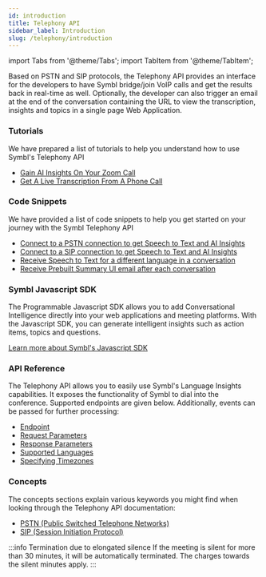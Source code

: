 ```yaml
---
id: introduction
title: Telephony API
sidebar_label: Introduction
slug: /telephony/introduction
---
```

import Tabs from '@theme/Tabs';
import TabItem from '@theme/TabItem';

Based on PSTN and SIP protocols, the Telephony API provides an interface for the developers to have Symbl bridge/join VoIP calls and get the results back in real-time as well. Optionally, the developer can also trigger an email at the end of the conversation containing the URL to view the transcription, insights and topics in a single page Web Application.

### Tutorials

We have prepared a list of tutorials to help you understand how to use Symbl's Telephony API

* [Gain AI Insights On Your Zoom Call](/docs/telephony/tutorials/connect-to-zoom)
* [Get A Live Transcription From A Phone Call](/docs/telephony/tutorials/connect-to-phone-call)


### Code Snippets

We have provided a list of code snippets to help you get started on your journey with the Symbl Telephony API

* [Connect to a PSTN connection to get Speech to Text and AI Insights](/docs/telephony/code-snippets/connect-to-pstn)
* [Connect to a SIP connection to get Speech to Text and AI Insights](/docs/telephony/code-snippets/connect-to-sip)
* [Receive Speech to Text for a different language in a conversation](/docs/telephony/code-snippets/receive-speech-to-text-for-a-different-language)
* [Receive Prebuilt Summary UI email after each conversation](/docs/telephony/code-snippets/receive-prebuilt-ui-email-after-conversation)


### Symbl Javascript SDK

The Programmable Javascript SDK allows you to add Conversational Intelligence directly into your web applications and meeting platforms. With the Javascript SDK, you can generate intelligent insights such as action items, topics and questions.

[Learn more about Symbl's Javascript SDK](/docs/javascript-sdk/overview/introduction)


### API Reference

The Telephony  API allows you to easily use Symbl's Language Insights capabilities. It exposes the functionality of Symbl to dial into the conference. Supported endpoints are given below. Additionally, events can be passed for further processing:

* [Endpoint](/docs/telephony-api/api-reference#endpoint)
* [Request Parameters](/docs/telephony-api/api-reference#request-parameters)
* [Response Parameters](/docs/telephony-api/api-reference#response-parameters)
* [Supported Languages](/docs/telephony-api/api-reference#supported-languages)
* [Specifying Timezones](/docs/telephony-api/api-reference#specifying-timezones)


### Concepts

The concepts sections explain various keywords you might find when looking through the Telephony API documentation:

* [PSTN (Public Switched Telephone Networks)](/docs/concepts/pstn-and-sip#pstn-public-switched-telephone-networks)
* [SIP (Session Initiation Protocol)](/docs/concepts/pstn-and-sip#sip-session-initiation-protocol)

:::info Termination due to elongated silence
If the meeting is silent for more than 30 minutes, it will be automatically terminated. The charges towards the silent minutes apply. 
:::
